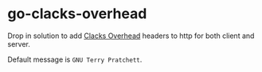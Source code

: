 # go-clacks-overhead

Drop in solution to add [Clacks Overhead](http://www.gnuterrypratchett.com/) headers to http for both client and server.

Default message is `GNU Terry Pratchett`.
